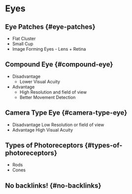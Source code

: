# Eyes


## Eye Patches {#eye-patches}

-   Flat Cluster
-   Small Cup
-   Image Forming Eyes - Lens + Retina


## Compound Eye {#compound-eye}

-   Disadvantage
    -   Lower Visual Acuity
-   Advantage
    -   High Resolution and field of view
    -   Better Movement Detection


## Camera Type Eye {#camera-type-eye}

-   Disadvantage
    Low Resolution or field of view
-   Advantage
    High Visual Acuity


## Types of Photoreceptors {#types-of-photoreceptors}

-   Rods
-   Cones


## No backlinks! {#no-backlinks}
